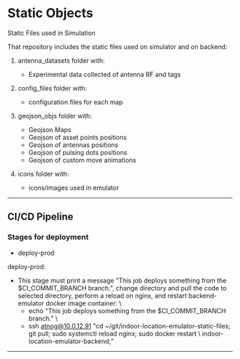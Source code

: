 # Static Objects

Static Files used in Simulation

That repository includes the static files used on simulator and on backend:
1. antenna_datasets folder with: 
    - Experimental data collected of antenna RF and tags

2. config_files folder with:
    - configuration files for each map

3. geojson_objs folder with:
    - Geojson Maps 
    - Geojson of asset points positions
    - Geojson of antennas positions
    - Geojson of pulsing dots positions
    - Geojson of custom move animations

4. icons folder with:
    - icons/images used in emulator

---
## CI/CD Pipeline

### Stages for deployment
- deploy-prod

deploy-prod:
- This stage must print a message "This job deploys something from the $CI_COMMIT_BRANCH branch.", change directory and pull the code to selected directory, perform a reload on nginx, and restart backend-emulator docker image container: \
    - echo "This job deploys something from the $CI_COMMIT_BRANCH branch." \
    - ssh atnog@10.0.12.91 "cd ~/git/indoor-location-emulator-static-files; git pull; sudo systemctl reload nginx; sudo docker restart \ indoor-location-emulator-backend;"
---
